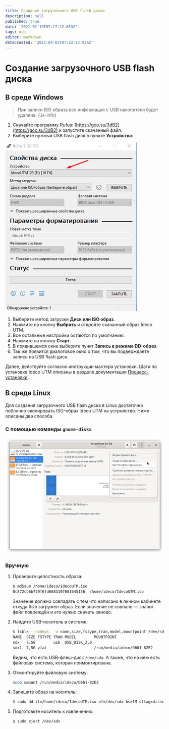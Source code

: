 ```yaml
---
title: Создание загрузочного USB flash диска
description: null
published: true
date: '2021-07-19T07:17:22.653Z'
tags: usb
editor: markdown
dateCreated: '2021-04-02T07:22:13.936Z'
---
```


# Создание загрузочного USB flash диска

## В среде Windows

> При записи ISO образа вся информация с USB накопителя будет удалена. {.is-info}

1. Скачайте программу Rufus: [https://goo.su/3dB2](https://goo.su/3dB2) и запустите скачанный файл.
2. Выберите нужный USB flash диск в пункте **Устройства**:

![screenshot\_1.png](.gitbook/assets/screenshot_1.png)

1. Выберите метод загрузки **Диск или ISO образ**.
2. Нажмите на кнопку **Выбрать** и откройте скачанный образ Ideco UTM.
3. Все остальные настройки остаются по умолчанию.
4. Нажмите на кнопку **Старт**.
5. В появившемся окне выберите пункт **Запись в режиме DD-образ**.
6. Так же появится диалоговое окно о том, что вы подверждаете запись на USB flash диск.

Далее, действуйте согласно инструкции мастера установки. Шаги по установке Ideco UTM описаны в разделе документации [Процесс-установки](https://github.com/ideco-team/docsUTM/tree/c6fdc8e9437797db7478b8404ef059e57173d3af/Установка/Процесс-установки/README.md).

## В среде Linux

Для создания загрузочного USB flash диска в Linux достаточно поблочно скопировать ISO-образ Ideco UTM на устройство. Ниже описаны два способа.

### С помощью  команды `gnome-disks`

![gnome-disks3.png](.gitbook/assets/gnome-disks3.png)

### Вручную

1. Проверьте целостность образа:

   ```bash
   $ md5sum /home/ideco/IdecoUTM.iso
   8c872cb6b720f6fd6683107681645156  /home/ideco/IdecoUTM.iso
   ```

   Значение должно совпадать с тем что написано в личном кабинете откуда был загружен образ. Если значение не совпало — значит файл повреждён и его нужно скачать заново.

2. Найдите USB-носитель в системе:

   ```bash
   $ lsblk --nodeps  -o name,size,fstype,tran,model,mountpoint /dev/sd*
   NAME  SIZE FSTYPE TRAN MODEL        MOUNTPOINT
   sdx   7,5G        usb  USB_DISK_3.0 
   sdx1  7,5G vfat                     /run/media/ideco/D661-82E2
   ```

   Видим, что есть USB-флеш-диск `/dev/sdx`. А также, что на нём есть файловая система, которая примонтирована.

3. Отмонтируйте файловую систему:

   ```bash
   sudo umount /run/media/ideco/D661-82E2
   ```

4. Запишите образ на носитель:

   ```bash
   $ sudo dd if=/home/ideco/IdecoUTM.iso of=/dev/sdx bs=1M oflag=direct status=progress
   ```

5. Подготовьте носитель к извлечению:

   ```text
   $ sudo eject /dev/sdx
   ```

